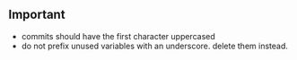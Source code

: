 ## Important

- commits should have the first character uppercased
- do not prefix unused variables with an underscore.
  delete them instead.
